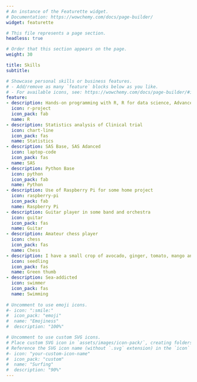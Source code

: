 ```yaml
---
# An instance of the Featurette widget.
# Documentation: https://wowchemy.com/docs/page-builder/
widget: featurette

# This file represents a page section.
headless: true

# Order that this section appears on the page.
weight: 30

title: Skills
subtitle:

# Showcase personal skills or business features.
# - Add/remove as many `feature` blocks below as you like.
# - For available icons, see: https://wowchemy.com/docs/page-builder/#icons
feature:
- description: Hands-on programming with R, R for data science, Advanced R
  icon: r-project
  icon_pack: fab
  name: R
- description: Statistics analysis of Clinical trial
  icon: chart-line
  icon_pack: fas
  name: Statistics
- description: SAS Base, SAS Adanced
  icon: laptop-code
  icon_pack: fas
  name: SAS
- description: Python Base
  icon: python
  icon_pack: fab
  name: Python
- description: Use of Raspberry Pi for some home project
  icon: raspberry-pi
  icon_pack: fab
  name: Raspberry Pi
- description: Guitar player in some band and orchestra
  icon: guitar
  icon_pack: fas
  name: Guitar
- description: Amateur chess player
  icon: chess
  icon_pack: fas
  name: Chess 
- description: I have a small crop of avocado, ginger, tomato, mango and other fruit plants
  icon: seedling
  icon_pack: fas
  name: Green thumb 
- description: Sea-addicted
  icon: swimmer
  icon_pack: fas
  name: Swimming
  
# Uncomment to use emoji icons.
#- icon: ":smile:"
#  icon_pack: "emoji"
#  name: "Emojiness"
#  description: "100%"  

# Uncomment to use custom SVG icons.
# Place custom SVG icon in `assets/images/icon-pack/`, creating folders if necessary.
# Reference the SVG icon name (without `.svg` extension) in the `icon` field.
#- icon: "your-custom-icon-name"
#  icon_pack: "custom"
#  name: "Surfing"
#  description: "90%"
---
```

